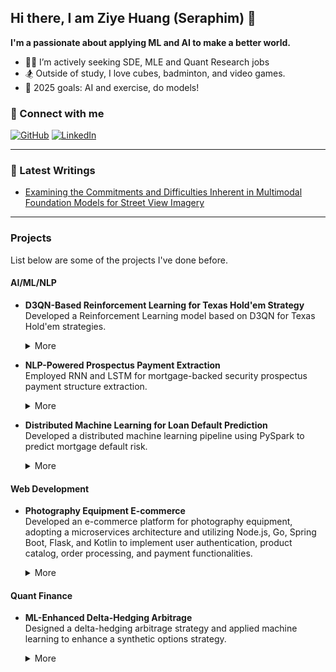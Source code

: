 ## Hi there, I am Ziye Huang (Seraphim) 👋

**I'm a passionate about applying ML and AI to make a better world.**

- 👨‍💻 I’m actively seeking SDE, MLE and Quant Research jobs
- 🏂 Outside of study, I love cubes, badminton, and video games.
- 🎯 2025 goals: AI and exercise, do models!

### 📱 Connect with me
[![GitHub](https://img.shields.io/badge/-GitHub-black?style=flat&logo=github)](https://github.com/SeraphimHuang)
[![LinkedIn](https://img.shields.io/badge/-LinkedIn-blue?style=flat&logo=linkedin)](https://linkedin.com/in/ziyehuang)

---

### 📕 Latest Writings
- [Examining the Commitments and Difficulties Inherent in Multimodal Foundation Models for Street View Imagery](https://arxiv.org/abs/2408.12821)

---

### Projects
  List below are some of the projects I've done before.

  #### AI/ML/NLP

- **D3QN-Based Reinforcement Learning for Texas Hold'em Strategy**  
   Developed a Reinforcement Learning model based on D3QN for Texas Hold'em strategies.

   <details>
   <summary>More</summary>

   - Designed state and action spaces, built the gaming environment, and constructed multiple opponents for training.
   - Utilized Monte Carlo simulation and Convolutional Neural Networks (CNN) to evaluate hand strength based on cards.
   - Adopted Dueling Double DQN to determine game strategies and refined the reward function for optimization.

   </details>

- **NLP-Powered Prospectus Payment Extraction**  
   Employed RNN and LSTM for mortgage-backed security prospectus payment structure extraction.
   <details>
   <summary>More</summary>

   - Manually annotated sentences in Fannie Mae's Connecticut Avenue Securities prospectus for cashflow relevance.
   - Developed and fine-tuned machine learning models, including Recurrent Neural Networks (RNN) and Long Short-Term Memory (LSTM), to extract cashflow payment information from mortgage-backed security prospectuses.
   - Optimized model performance using hyperparameter tuning, dropout regularization, and gradient clipping, reducing overfitting and enhancing stability for long sequence processing.

   </details>

- **Distributed Machine Learning for Loan Default Prediction**  
   Developed a distributed machine learning pipeline using PySpark to predict mortgage default risk.
   <details>
   <summary>More</summary>

   - Conducted data preprocessing and feature engineering, and applied Lasso regression for feature selection.
   - Trained Logistic Regression and Decision Tree models using weighted samples to address class imbalance.
   - Deployed the final model to a Hadoop FS cluster for scalable data processing of 40m+ Freddie Mac's records.

   </details>

#### Web Development
- **Photography Equipment E-commerce**  
   Developed an e-commerce platform for photography equipment, adopting a microservices architecture and utilizing Node.js, Go, Spring Boot, Flask, and Kotlin to implement user authentication, product catalog, order processing, and payment functionalities.
   <details>
   <summary>More</summary>

   - Employed Docker and Kubernetes for containerization and orchestration, built a RESTful API gateway with Nginx to route client requests, enhancing system modularity and scalability.
   - Accelerated the above calibration process through parallel computation in Python using the multiprocessing library.
   - Implemented centralized logging and monitoring using the ELK Stack, optimized inter-service communication with gRPC reducing network overhead by 20%.
   - Created an asynchronous notification service with Kotlin and Redis for real-time email and SMS notifications.

   </details>

#### Quant Finance
- **ML-Enhanced Delta-Hedging Arbitrage**  
   Designed a delta-hedging arbitrage strategy and applied machine learning to enhance a synthetic options strategy.
   <details>
   <summary>More</summary>

   - Preprocessed tick-level commodity options data, calculated implied volatilities using Newton's method.
   - Accelerated the above calibration process through parallel computation in Python using the multiprocessing library.
   - Developed an arbitrage strategy trading implied volatility by delta-hedging (in backtesting, annualized return: 17%)
   - Employed Random Forest to enhance signals of an existing synthetic option strategy and tripled the per-trade return.

   </details>


<!--
**SeraphimHuang/SeraphimHuang** is a ✨ _special_ ✨ repository because its `README.md` (this file) appears on your GitHub profile.

Here are some ideas to get you started:

- 🔭 I’m currently working on ...
- 🌱 I’m currently learning ...
- 👯 I’m looking to collaborate on ...
- 🤔 I’m looking for help with ...
- 💬 Ask me about ...
- 📫 How to reach me: ...
- 😄 Pronouns: ...
- ⚡ Fun fact: ...
-->
